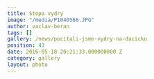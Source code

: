 ```yaml
---
title: Stopa vydry
image: "/media/P1040566.JPG"
author: vaclav-beran
tags: []
gallery: /news/pocitali-jsme-vydry-na-dacicku
position: 43
date: 2016-05-18 20:21:33.000000000 Z
category: gallery
layout: photo
---
```

